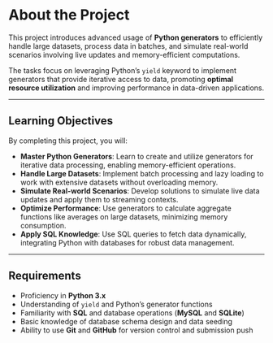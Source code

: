 # About the Project

This project introduces advanced usage of **Python generators** to efficiently handle large datasets, process data in batches, and simulate real-world scenarios involving live updates and memory-efficient computations.

The tasks focus on leveraging Python’s `yield` keyword to implement generators that provide iterative access to data, promoting **optimal resource utilization** and improving performance in data-driven applications.

---

## Learning Objectives

By completing this project, you will:

- **Master Python Generators**: Learn to create and utilize generators for iterative data processing, enabling memory-efficient operations.
- **Handle Large Datasets**: Implement batch processing and lazy loading to work with extensive datasets without overloading memory.
- **Simulate Real-world Scenarios**: Develop solutions to simulate live data updates and apply them to streaming contexts.
- **Optimize Performance**: Use generators to calculate aggregate functions like averages on large datasets, minimizing memory consumption.
- **Apply SQL Knowledge**: Use SQL queries to fetch data dynamically, integrating Python with databases for robust data management.

---

## Requirements

- Proficiency in **Python 3.x**
- Understanding of `yield` and Python’s generator functions
- Familiarity with **SQL** and database operations (**MySQL** and **SQLite**)
- Basic knowledge of database schema design and data seeding
- Ability to use **Git** and **GitHub** for version control and submission
  push
